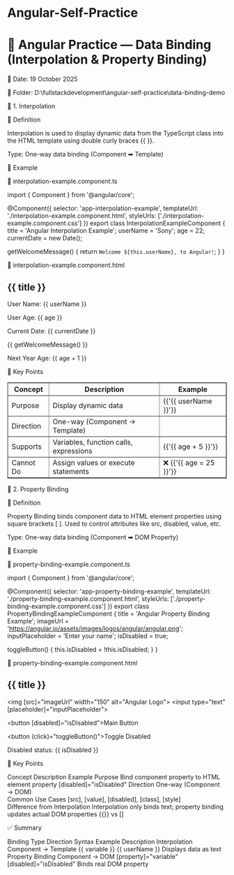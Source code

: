 # Angular-Self-Practice

# 🧠 Angular Practice — Data Binding (Interpolation & Property Binding)

📅 Date: 19 October 2025

📁 Folder: D:\fullstackdevelopment\angular-self-practice\data-binding-demo

🔹 1. Interpolation

📘 Definition

Interpolation is used to display dynamic data from the TypeScript class into the HTML template using double curly braces {{ }}.

Type: One-way data binding (Component ➡ Template)

🧩 Example

🧱 interpolation-example.component.ts

import { Component } from '@angular/core';

@Component({
  selector: 'app-interpolation-example',
  templateUrl: './interpolation-example.component.html',
  styleUrls: ['./interpolation-example.component.css']
})
export class InterpolationExampleComponent {
  title = 'Angular Interpolation Example';
  userName = 'Sony';
  age = 22;
  currentDate = new Date();

  getWelcomeMessage() {
    return `Welcome ${this.userName}, to Angular!`;
  }
}

🧾 interpolation-example.component.html

<h2>{{ title }}</h2>

<p>User Name: {{ userName }}</p>
<p>User Age: {{ age }}</p>
<p>Current Date: {{ currentDate }}</p>

<p>{{ getWelcomeMessage() }}</p>
<p>Next Year Age: {{ age + 1 }}</p>

🧠 Key Points
<table border="1" cellpadding="8" cellspacing="0">
  <thead>
    <tr>
      <th>Concept</th>
      <th>Description</th>
      <th>Example</th>
    </tr>
  </thead>
  <tbody>
    <tr>
      <td>Purpose</td>
      <td>Display dynamic data</td>
      <td>{{'{{ userName }}'}}</td>
    </tr>
    <tr>
      <td>Direction</td>
      <td>One-way (Component → Template)</td>
      <td></td>
    </tr>
    <tr>
      <td>Supports</td>
      <td>Variables, function calls, expressions</td>
      <td>{{'{{ age + 5 }}'}}</td>
    </tr>
    <tr>
      <td>Cannot Do</td>
      <td>Assign values or execute statements</td>
      <td>❌ {{'{{ age = 25 }}'}}</td>
    </tr>
  </tbody>
</table>



🔹 2. Property Binding

📘 Definition

Property Binding binds component data to HTML element properties using square brackets [ ].
Used to control attributes like src, disabled, value, etc.

Type: One-way data binding (Component ➡ DOM Property)

🧩 Example

🧱 property-binding-example.component.ts

import { Component } from '@angular/core';

@Component({
  selector: 'app-property-binding-example',
  templateUrl: './property-binding-example.component.html',
  styleUrls: ['./property-binding-example.component.css']
})
export class PropertyBindingExampleComponent {
  title = 'Angular Property Binding Example';
  imageUrl = 'https://angular.io/assets/images/logos/angular/angular.png';
  inputPlaceholder = 'Enter your name';
  isDisabled = true;

  toggleButton() {
    this.isDisabled = !this.isDisabled;
  }
}

🧾 property-binding-example.component.html

<h2>{{ title }}</h2>

<img [src]="imageUrl" width="150" alt="Angular Logo">
<input type="text" [placeholder]="inputPlaceholder">

<!-- Button controlled by property binding -->
<button [disabled]="isDisabled">Main Button</button>

<!-- Event binding to toggle the disabled state -->
<button (click)="toggleButton()">Toggle Disabled</button>

<p>Disabled status: {{ isDisabled }}</p>

🧠 Key Points

Concept	Description	Example
Purpose	Bind component property to HTML element property	[disabled]="isDisabled"
Direction	One-way (Component → DOM)	
Common Use Cases	[src], [value], [disabled], [class], [style]	
Difference from Interpolation	Interpolation only binds text; property binding updates actual DOM properties	{{}} vs []

✅ Summary

Binding Type	Direction	Syntax	Example	Description
Interpolation	Component → Template	{{ variable }}	{{ userName }}	Displays data as text
Property Binding	Component → DOM	[property]="variable"	[disabled]="isDisabled"	Binds real DOM property





